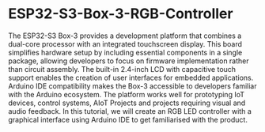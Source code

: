 # ESP32-S3-Box-3-RGB-Controller
The ESP32-S3 Box-3 provides a development platform that combines a dual-core processor with an integrated touchscreen display. This board simplifies hardware setup by including essential components in a single package, allowing developers to focus on firmware implementation rather than circuit assembly. The built-in 2.4-inch LCD with capacitive touch support enables the creation of user interfaces for embedded applications. Arduino IDE compatibility makes the Box-3 accessible to developers familiar with the Arduino ecosystem. The platform works well for prototyping IoT devices, control systems, AIoT Projects and projects requiring visual and audio feedback.
In this tutorial, we will create an RGB LED controller with a graphical interface using Arduino IDE to get familiarised with the product. 
